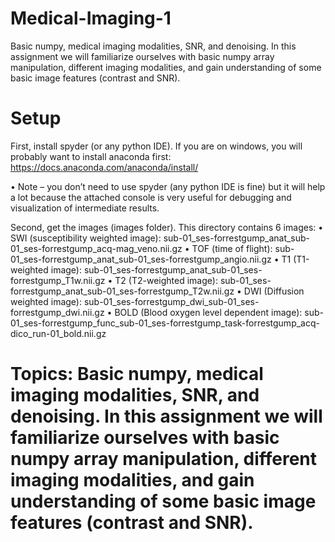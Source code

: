 # Medical-Imaging-1
Basic numpy, medical imaging modalities, SNR, and denoising. In this assignment we will familiarize ourselves with basic numpy array manipulation, different imaging modalities, and gain understanding of some basic image features (contrast and SNR).

# Setup

First, install spyder (or any python IDE). If you are on windows, you will probably want to install anaconda first: https://docs.anaconda.com/anaconda/install/

• Note – you don’t need to use spyder (any python IDE is fine) but it will help a lot because the attached console is very useful for debugging and visualization of intermediate results.

Second, get the images (images folder). This directory contains 6 images:
•	SWI (susceptibility weighted image): sub-01_ses-forrestgump_anat_sub-01_ses-forrestgump_acq-mag_veno.nii.gz
•	TOF (time of flight): sub-01_ses-forrestgump_anat_sub-01_ses-forrestgump_angio.nii.gz
•	T1 (T1-weighted image): sub-01_ses-forrestgump_anat_sub-01_ses-forrestgump_T1w.nii.gz
•	T2 (T2-weighted image): sub-01_ses-forrestgump_anat_sub-01_ses-forrestgump_T2w.nii.gz
•	DWI (Diffusion weighted image): sub-01_ses-forrestgump_dwi_sub-01_ses-forrestgump_dwi.nii.gz
•	BOLD (Blood oxygen level dependent image): sub-01_ses-forrestgump_func_sub-01_ses-forrestgump_task-forrestgump_acq-dico_run-01_bold.nii.gz

# Topics: Basic numpy, medical imaging modalities, SNR, and denoising. In this assignment we will familiarize ourselves with basic numpy array manipulation, different imaging modalities, and gain understanding of some basic image features (contrast and SNR).

